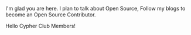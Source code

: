 I'm glad you are here. I plan to talk about Open Source, Follow my blogs to become an Open Source Contributor.

Hello Cypher Club Members!

